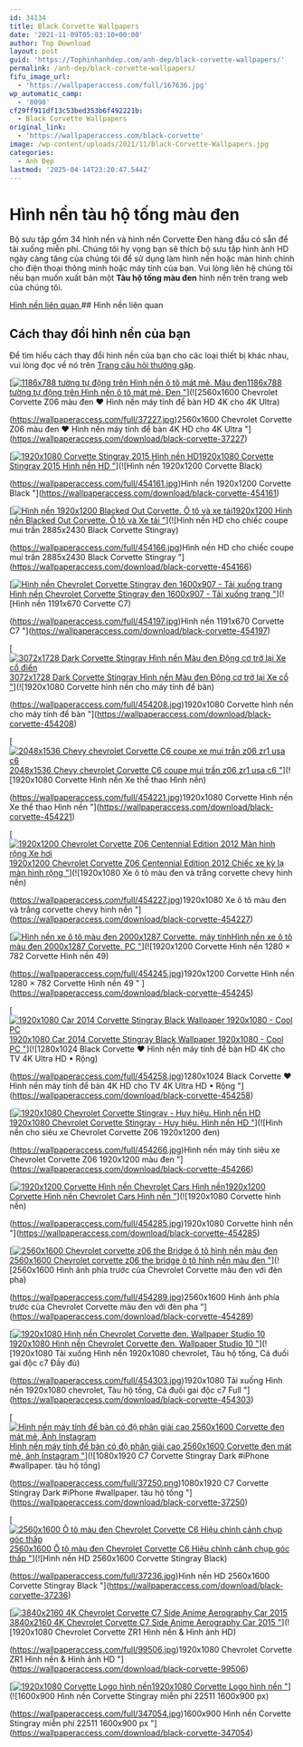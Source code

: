 ```yaml
---
id: 34134
title: Black Corvette Wallpapers
date: '2021-11-09T05:03:10+00:00'
author: Top Download
layout: post
guid: 'https://Tophinhanhdep.com/anh-dep/black-corvette-wallpapers/'
permalink: /anh-dep/black-corvette-wallpapers/
fifu_image_url:
  - 'https://wallpaperaccess.com/full/167636.jpg'
wp_automatic_camp:
  - '8098'
cf29ff911df13c53bed353b6f492221b:
  - Black Corvette Wallpapers
original_link:
  - 'https://wallpaperaccess.com/black-corvette'
image: /wp-content/uploads/2021/11/Black-Corvette-Wallpapers.jpg
categories:
  - Ảnh Đẹp
lastmod: '2025-04-14T23:20:47.544Z'
---
```

# Hình nền tàu hộ tống màu đen

Bộ sưu tập gồm 34 hình nền và hình nền Corvette Đen hàng đầu có sẵn để tải xuống miễn phí. Chúng tôi hy vọng bạn sẽ thích bộ sưu tập hình ảnh HD ngày càng tăng của chúng tôi để sử dụng làm hình nền hoặc màn hình chính cho điện thoại thông minh hoặc máy tính của bạn. Vui lòng liên hệ chúng tôi nếu bạn muốn xuất bản một **Tàu hộ tống màu đen** hình nền trên trang web của chúng tôi.

[Hình nền liên quan ](#related) ## Hình nền liên quan

## Cách thay đổi hình nền của bạn

Để tìm hiểu cách thay đổi hình nền của bạn cho các loại thiết bị khác nhau, vui lòng đọc về nó trên [Trang câu hỏi thường gặp](https://tophinhanhdep.com/faq/).

  
[[![1186x788 tường tự động trên Hình nền ô tô mát mẻ.  Màu đen](https://wallpaperaccess.com/full/167636.jpg)1186x788 tường tự động trên Hình nền ô tô mát mẻ. Đen "](https://wallpaperaccess.com/download/black-corvette-167636)](![2560x1600 Chevrolet Corvette Z06 màu đen ❤ Hình nền máy tính để bàn HD 4K cho 4K Ultra)

(https://wallpaperaccess.com/full/37227.jpg)2560x1600 Chevrolet Corvette Z06 màu đen ❤ Hình nền máy tính để bàn 4K HD cho 4K Ultra "](https://wallpaperaccess.com/download/black-corvette-37227)

[[![1920x1080 Corvette Stingray 2015 Hình nền HD](https://wallpaperaccess.com/full/454157.jpg)1920x1080 Corvette Stingray 2015 Hình nền HD "](https://wallpaperaccess.com/download/black-corvette-454157)](![Hình nền 1920x1200 Corvette Black)

(https://wallpaperaccess.com/full/454161.jpg)Hình nền 1920x1200 Corvette Black "](https://wallpaperaccess.com/download/black-corvette-454161)

[[![Hình nền 1920x1200 Blacked Out Corvette.  Ô tô và xe tải](https://wallpaperaccess.com/full/454165.jpg)1920x1200 Hình nền Blacked Out Corvette. Ô tô và Xe tải "](https://wallpaperaccess.com/download/black-corvette-454165)](![Hình nền HD cho chiếc coupe mui trần 2885x2430 Black Corvette Stingray)

(https://wallpaperaccess.com/full/454166.jpg)Hình nền HD cho chiếc coupe mui trần 2885x2430 Black Corvette Stingray "](https://wallpaperaccess.com/download/black-corvette-454166)

[[![Hình nền Chevrolet Corvette Stingray đen 1600x907 - Tải xuống trang](https://wallpaperaccess.com/full/454171.jpg)Hình nền Chevrolet Corvette Stingray đen 1600x907 - Tải xuống trang "](https://wallpaperaccess.com/download/black-corvette-454171)](![Hình nền 1191x670 Corvette C7)

(https://wallpaperaccess.com/full/454197.jpg)Hình nền 1191x670 Corvette C7 "](https://wallpaperaccess.com/download/black-corvette-454197)

[[![3072x1728 Dark Corvette Stingray Hình nền Màu đen Động cơ trở lại Xe cổ điển](https://wallpaperaccess.com/full/454201.jpg)3072x1728 Dark Corvette Stingray Hình nền Màu đen Động cơ trở lại Xe cổ "](https://wallpaperaccess.com/download/black-corvette-454201)](![1920x1080 Corvette hình nền cho máy tính để bàn)

(https://wallpaperaccess.com/full/454208.jpg)1920x1080 Corvette hình nền cho máy tính để bàn "](https://wallpaperaccess.com/download/black-corvette-454208)

[[![2048x1536 Chevy chevrolet Corvette C6 coupe xe mui trần z06 zr1 usa c6](https://wallpaperaccess.com/full/95279.jpg)2048x1536 Chevy chevrolet Corvette C6 coupe mui trần z06 zr1 usa c6 "](https://wallpaperaccess.com/download/black-corvette-95279)](![1920x1080 Corvette Hình nền Xe thể thao Hình nền)

(https://wallpaperaccess.com/full/454221.jpg)1920x1080 Corvette Hình nền Xe thể thao Hình nền "](https://wallpaperaccess.com/download/black-corvette-454221)

[[![1920x1200 Chevrolet Corvette Z06 Centennial Edition 2012 Màn hình rộng Xe hơi](https://wallpaperaccess.com/full/454223.jpg)1920x1200 Chevrolet Corvette Z06 Centennial Edition 2012 Chiếc xe kỳ lạ màn hình rộng "](https://wallpaperaccess.com/download/black-corvette-454223)](![1920x1080 Xe ô tô màu đen và trắng corvette chevy hình nền)

(https://wallpaperaccess.com/full/454227.jpg)1920x1080 Xe ô tô màu đen và trắng corvette chevy hình nền "](https://wallpaperaccess.com/download/black-corvette-454227)

[[![Hình nền xe ô tô màu đen 2000x1287 Corvette.  máy tính](https://wallpaperaccess.com/full/454236.jpg)Hình nền xe ô tô màu đen 2000x1287 Corvette. PC "](https://wallpaperaccess.com/download/black-corvette-454236)](![1920x1200 Corvette Hình nền 1280 × 782 Corvette Hình nền 49)

(https://wallpaperaccess.com/full/454245.jpg)1920x1200 Corvette Hình nền 1280 × 782 Corvette Hình nền 49 " ](https://wallpaperaccess.com/download/black-corvette-454245)

[[![1920x1080 Car 2014 Corvette Stingray Black Wallpaper 1920x1080 - Cool PC](https://wallpaperaccess.com/full/454246.jpg)1920x1080 Car 2014 Corvette Stingray Black Wallpaper 1920x1080 - Cool PC "](https://wallpaperaccess.com/download/black-corvette-454246)](![1280x1024 Black Corvette ❤ Hình nền máy tính để bàn HD 4K cho TV 4K Ultra HD • Rộng)

(https://wallpaperaccess.com/full/454258.jpg)1280x1024 Black Corvette ❤ Hình nền máy tính để bàn 4K HD cho TV 4K Ultra HD • Rộng "](https://wallpaperaccess.com/download/black-corvette-454258)

[[![1920x1080 Chevrolet Corvette Stingray - Huy hiệu.  Hình nền HD](https://wallpaperaccess.com/full/454263.jpg)1920x1080 Chevrolet Corvette Stingray - Huy hiệu. Hình nền HD "](https://wallpaperaccess.com/download/black-corvette-454263)](![Hình nền cho siêu xe Chevrolet Corvette Z06 1920x1200 đen)

(https://wallpaperaccess.com/full/454266.jpg)Hình nền máy tính siêu xe Chevrolet Corvette Z06 1920x1200 màu đen "](https://wallpaperaccess.com/download/black-corvette-454266)

[[![1920x1200 Corvette Hình nền Chevrolet Cars Hình nền](https://wallpaperaccess.com/full/454283.jpg)1920x1200 Corvette Hình nền Chevrolet Cars Hình nền "](https://wallpaperaccess.com/download/black-corvette-454283)](![1920x1080 Corvette hình nền)

(https://wallpaperaccess.com/full/454285.jpg)1920x1080 Corvette hình nền "](https://wallpaperaccess.com/download/black-corvette-454285)

[[![2560x1600 Chevrolet corvette z06 the Bridge ô tô hình nền màu đen](https://wallpaperaccess.com/full/167717.jpg)2560x1600 Chevrolet corvette z06 the bridge ô tô hình nền màu đen "](https://wallpaperaccess.com/download/black-corvette-167717)](![2560x1600 Hình ảnh phía trước của Chevrolet Corvette màu đen với đèn pha)

(https://wallpaperaccess.com/full/454289.jpg)2560x1600 Hình ảnh phía trước của Chevrolet Corvette màu đen với đèn pha "](https://wallpaperaccess.com/download/black-corvette-454289)

[[![1920x1080 Hình nền Chevrolet Corvette đen.  Wallpaper Studio 10](https://wallpaperaccess.com/full/37225.jpg)1920x1080 Hình nền Chevrolet Corvette đen. Wallpaper Studio 10 "](https://wallpaperaccess.com/download/black-corvette-37225)](![1920x1080 Tải xuống Hình nền 1920x1080 chevrolet, Tàu hộ tống, Cá đuối gai độc c7 Đầy đủ)

(https://wallpaperaccess.com/full/454303.jpg)1920x1080 Tải xuống Hình nền 1920x1080 chevrolet, Tàu hộ tống, Cá đuối gai độc c7 Full "](https://wallpaperaccess.com/download/black-corvette-454303)

[[![Hình nền máy tính để bàn có độ phân giải cao 2560x1600 Corvette đen mát mẻ, Ảnh Instagram](https://wallpaperaccess.com/full/252640.jpg)Hình nền máy tính để bàn có độ phân giải cao 2560x1600 Corvette đen mát mẻ, ảnh Instagram "](https://wallpaperaccess.com/download/black-corvette-252640)](![1080x1920 C7 Corvette Stingray Dark #iPhone #wallpaper.  tàu hộ tống)

(https://wallpaperaccess.com/full/37250.png)1080x1920 C7 Corvette Stingray Dark #iPhone #wallpaper. tàu hộ tống "](https://wallpaperaccess.com/download/black-corvette-37250)

[[![2560x1600 Ô tô màu đen Chevrolet Corvette C6 Hiệu chỉnh cảnh chụp góc thấp](https://wallpaperaccess.com/full/454310.jpg)2560x1600 Ô tô màu đen Chevrolet Corvette C6 Hiệu chỉnh cảnh chụp góc thấp "](https://wallpaperaccess.com/download/black-corvette-454310)](![Hình nền HD 2560x1600 Corvette Stingray Black)

(https://wallpaperaccess.com/full/37236.jpg)Hình nền HD 2560x1600 Corvette Stingray Black "](https://wallpaperaccess.com/download/black-corvette-37236)

[[![3840x2160 4K Chevrolet Corvette C7 Side Anime Aerography Car 2015](https://wallpaperaccess.com/full/454312.jpg)3840x2160 4K Chevrolet Corvette C7 Side Anime Aerography Car 2015 "](https://wallpaperaccess.com/download/black-corvette-454312)](![1920x1080 Chevrolet Corvette ZR1 Hình nền & Hình ảnh HD)

(https://wallpaperaccess.com/full/99506.jpg)1920x1080 Chevrolet Corvette ZR1 Hình nền &amp; Hình ảnh HD "](https://wallpaperaccess.com/download/black-corvette-99506)

[[![1920x1080 Corvette Logo hình nền](https://wallpaperaccess.com/full/121959.jpg)1920x1080 Corvette Logo hình nền "](https://wallpaperaccess.com/download/black-corvette-121959)](![1600x900 Hình nền Corvette Stingray miễn phí 22511 1600x900 px)

(https://wallpaperaccess.com/full/347054.jpg)1600x900 Hình nền Corvette Stingray miễn phí 22511 1600x900 px "](https://wallpaperaccess.com/download/black-corvette-347054)

